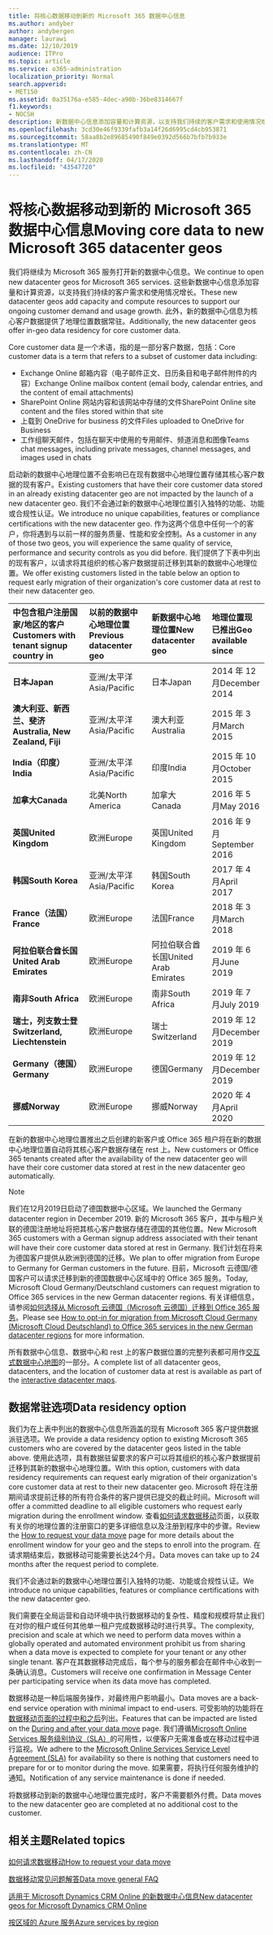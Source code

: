 ```yaml
---
title: 将核心数据移动到新的 Microsoft 365 数据中心信息
ms.author: andyber
author: andybergen
manager: laurawi
ms.date: 12/10/2019
audience: ITPro
ms.topic: article
ms.service: o365-administration
localization_priority: Normal
search.appverid:
- MET150
ms.assetid: 0a35176a-e585-4dec-a90b-36be8314667f
f1.keywords:
- NOCSH
description: 新数据中心信息添加容量和计算资源，以支持我们持续的客户需求和使用情况增长。 此外，新的数据中心信息为核心客户数据提供了地理位置数据常驻。 Core customer data 是一项术语，指在 Microsoft Online Services 术语： Exchange Online 邮箱内容（电子邮件正文、日历条目和电子邮件附件的内容）、SharePoint Online 网站内容和存储在该网站中的文件以及上传到 OneDrive for business 的文件中定义的客户数据子集。
ms.openlocfilehash: 3cd30e46f9339fafb3a14f26d6995cd4cb953871
ms.sourcegitcommit: 58aa8b2e89685490f849e0392d566b7bfb7b933e
ms.translationtype: MT
ms.contentlocale: zh-CN
ms.lasthandoff: 04/17/2020
ms.locfileid: "43547720"
---
```

# <a name="moving-core-data-to-new-microsoft-365-datacenter-geos"></a><span data-ttu-id="ac4d4-105">将核心数据移动到新的 Microsoft 365 数据中心信息</span><span class="sxs-lookup"><span data-stu-id="ac4d4-105">Moving core data to new Microsoft 365 datacenter geos</span></span>

<span data-ttu-id="ac4d4-106">我们将继续为 Microsoft 365 服务打开新的数据中心信息。</span><span class="sxs-lookup"><span data-stu-id="ac4d4-106">We continue to open new datacenter geos for Microsoft 365 services.</span></span> <span data-ttu-id="ac4d4-107">这些新数据中心信息添加容量和计算资源，以支持我们持续的客户需求和使用情况增长。</span><span class="sxs-lookup"><span data-stu-id="ac4d4-107">These new datacenter geos add capacity and compute resources to support our ongoing customer demand and usage growth.</span></span> <span data-ttu-id="ac4d4-108">此外，新的数据中心信息为核心客户数据提供了地理位置数据常驻。</span><span class="sxs-lookup"><span data-stu-id="ac4d4-108">Additionally, the new datacenter geos offer in-geo data residency for core customer data.</span></span> 

<span data-ttu-id="ac4d4-109">Core customer data 是一个术语，指的是一部分客户数据，包括：</span><span class="sxs-lookup"><span data-stu-id="ac4d4-109">Core customer data is a term that refers to a subset of customer data including:</span></span> 
- <span data-ttu-id="ac4d4-110">Exchange Online 邮箱内容（电子邮件正文、日历条目和电子邮件附件的内容）</span><span class="sxs-lookup"><span data-stu-id="ac4d4-110">Exchange Online mailbox content (email body, calendar entries, and the content of email attachments)</span></span>
- <span data-ttu-id="ac4d4-111">SharePoint Online 网站内容和该网站中存储的文件</span><span class="sxs-lookup"><span data-stu-id="ac4d4-111">SharePoint Online site content and the files stored within that site</span></span>
- <span data-ttu-id="ac4d4-112">上载到 OneDrive for business 的文件</span><span class="sxs-lookup"><span data-stu-id="ac4d4-112">Files uploaded to OneDrive for Business</span></span>
- <span data-ttu-id="ac4d4-113">工作组聊天邮件，包括在聊天中使用的专用邮件、频道消息和图像</span><span class="sxs-lookup"><span data-stu-id="ac4d4-113">Teams chat messages, including private messages, channel messages, and images used in chats</span></span>
  
<span data-ttu-id="ac4d4-114">启动新的数据中心地理位置不会影响已在现有数据中心地理位置存储其核心客户数据的现有客户。</span><span class="sxs-lookup"><span data-stu-id="ac4d4-114">Existing customers that have their core customer data stored in an already existing datacenter geo are not impacted by the launch of a new datacenter geo.</span></span> <span data-ttu-id="ac4d4-115">我们不会通过新的数据中心地理位置引入独特的功能、功能或合规性认证。</span><span class="sxs-lookup"><span data-stu-id="ac4d4-115">We introduce no unique capabilities, features or compliance certifications with the new datacenter geo.</span></span> <span data-ttu-id="ac4d4-116">作为这两个信息中任何一个的客户，你将遇到与以前一样的服务质量、性能和安全控制。</span><span class="sxs-lookup"><span data-stu-id="ac4d4-116">As a customer in any of those two geos, you will experience the same quality of service, performance and security controls as you did before.</span></span> <span data-ttu-id="ac4d4-117">我们提供了下表中列出的现有客户，以请求将其组织的核心客户数据提前迁移到其新的数据中心地理位置。</span><span class="sxs-lookup"><span data-stu-id="ac4d4-117">We offer existing customers listed in the table below an option to request early migration of their organization's core customer data at rest to their new datacenter geo.</span></span>
  
|<span data-ttu-id="ac4d4-118">**中包含租户注册国家/地区的客户**</span><span class="sxs-lookup"><span data-stu-id="ac4d4-118">**Customers with tenant signup country in**</span></span>|<span data-ttu-id="ac4d4-119">**以前的数据中心地理位置**</span><span class="sxs-lookup"><span data-stu-id="ac4d4-119">**Previous datacenter geo**</span></span>|<span data-ttu-id="ac4d4-120">**新数据中心地理位置**</span><span class="sxs-lookup"><span data-stu-id="ac4d4-120">**New datacenter geo**</span></span>|<span data-ttu-id="ac4d4-121">**地理位置现已推出**</span><span class="sxs-lookup"><span data-stu-id="ac4d4-121">**Geo available since**</span></span>|
|:-----|:-----|:-----|:-----|
|<span data-ttu-id="ac4d4-122">**日本**</span><span class="sxs-lookup"><span data-stu-id="ac4d4-122">**Japan**</span></span>| <span data-ttu-id="ac4d4-123">亚洲/太平洋</span><span class="sxs-lookup"><span data-stu-id="ac4d4-123">Asia/Pacific</span></span> | <span data-ttu-id="ac4d4-124">日本</span><span class="sxs-lookup"><span data-stu-id="ac4d4-124">Japan</span></span> | <span data-ttu-id="ac4d4-125">2014 年 12 月</span><span class="sxs-lookup"><span data-stu-id="ac4d4-125">December 2014</span></span> |
|<span data-ttu-id="ac4d4-126">**澳大利亚、新西兰、斐济**</span><span class="sxs-lookup"><span data-stu-id="ac4d4-126">**Australia, New Zealand, Fiji**</span></span>| <span data-ttu-id="ac4d4-127">亚洲/太平洋</span><span class="sxs-lookup"><span data-stu-id="ac4d4-127">Asia/Pacific</span></span> | <span data-ttu-id="ac4d4-128">澳大利亚</span><span class="sxs-lookup"><span data-stu-id="ac4d4-128">Australia</span></span> | <span data-ttu-id="ac4d4-129">2015 年 3 月</span><span class="sxs-lookup"><span data-stu-id="ac4d4-129">March 2015</span></span> |
|<span data-ttu-id="ac4d4-130">**India（印度）**</span><span class="sxs-lookup"><span data-stu-id="ac4d4-130">**India**</span></span>| <span data-ttu-id="ac4d4-131">亚洲/太平洋</span><span class="sxs-lookup"><span data-stu-id="ac4d4-131">Asia/Pacific</span></span> | <span data-ttu-id="ac4d4-132">印度</span><span class="sxs-lookup"><span data-stu-id="ac4d4-132">India</span></span> | <span data-ttu-id="ac4d4-133">2015 年 10 月</span><span class="sxs-lookup"><span data-stu-id="ac4d4-133">October 2015</span></span> |
|<span data-ttu-id="ac4d4-134">**加拿大**</span><span class="sxs-lookup"><span data-stu-id="ac4d4-134">**Canada**</span></span>| <span data-ttu-id="ac4d4-135">北美</span><span class="sxs-lookup"><span data-stu-id="ac4d4-135">North America</span></span> | <span data-ttu-id="ac4d4-136">加拿大</span><span class="sxs-lookup"><span data-stu-id="ac4d4-136">Canada</span></span> | <span data-ttu-id="ac4d4-137">2016 年 5 月</span><span class="sxs-lookup"><span data-stu-id="ac4d4-137">May 2016</span></span> |
|<span data-ttu-id="ac4d4-138">**英国**</span><span class="sxs-lookup"><span data-stu-id="ac4d4-138">**United Kingdom**</span></span>| <span data-ttu-id="ac4d4-139">欧洲</span><span class="sxs-lookup"><span data-stu-id="ac4d4-139">Europe</span></span> | <span data-ttu-id="ac4d4-140">英国</span><span class="sxs-lookup"><span data-stu-id="ac4d4-140">United Kingdom</span></span> | <span data-ttu-id="ac4d4-141">2016 年 9 月</span><span class="sxs-lookup"><span data-stu-id="ac4d4-141">September 2016</span></span> |
|<span data-ttu-id="ac4d4-142">**韩国**</span><span class="sxs-lookup"><span data-stu-id="ac4d4-142">**South Korea**</span></span>| <span data-ttu-id="ac4d4-143">亚洲/太平洋</span><span class="sxs-lookup"><span data-stu-id="ac4d4-143">Asia/Pacific</span></span> | <span data-ttu-id="ac4d4-144">韩国</span><span class="sxs-lookup"><span data-stu-id="ac4d4-144">South Korea</span></span> | <span data-ttu-id="ac4d4-145">2017 年 4 月</span><span class="sxs-lookup"><span data-stu-id="ac4d4-145">April 2017</span></span> |
|<span data-ttu-id="ac4d4-146">**France（法国）**</span><span class="sxs-lookup"><span data-stu-id="ac4d4-146">**France**</span></span>| <span data-ttu-id="ac4d4-147">欧洲</span><span class="sxs-lookup"><span data-stu-id="ac4d4-147">Europe</span></span> | <span data-ttu-id="ac4d4-148">法国</span><span class="sxs-lookup"><span data-stu-id="ac4d4-148">France</span></span> | <span data-ttu-id="ac4d4-149">2018 年 3 月</span><span class="sxs-lookup"><span data-stu-id="ac4d4-149">March 2018</span></span> |
|<span data-ttu-id="ac4d4-150">**阿拉伯联合酋长国**</span><span class="sxs-lookup"><span data-stu-id="ac4d4-150">**United Arab Emirates**</span></span>| <span data-ttu-id="ac4d4-151">欧洲</span><span class="sxs-lookup"><span data-stu-id="ac4d4-151">Europe</span></span> | <span data-ttu-id="ac4d4-152">阿拉伯联合酋长国</span><span class="sxs-lookup"><span data-stu-id="ac4d4-152">United Arab Emirates</span></span> | <span data-ttu-id="ac4d4-153">2019 年 6 月</span><span class="sxs-lookup"><span data-stu-id="ac4d4-153">June 2019</span></span> |
|<span data-ttu-id="ac4d4-154">**南非**</span><span class="sxs-lookup"><span data-stu-id="ac4d4-154">**South Africa**</span></span>| <span data-ttu-id="ac4d4-155">欧洲</span><span class="sxs-lookup"><span data-stu-id="ac4d4-155">Europe</span></span> | <span data-ttu-id="ac4d4-156">南非</span><span class="sxs-lookup"><span data-stu-id="ac4d4-156">South Africa</span></span> | <span data-ttu-id="ac4d4-157">2019 年 7 月</span><span class="sxs-lookup"><span data-stu-id="ac4d4-157">July 2019</span></span> |
|<span data-ttu-id="ac4d4-158">**瑞士，列支敦士登**</span><span class="sxs-lookup"><span data-stu-id="ac4d4-158">**Switzerland, Liechtenstein**</span></span>| <span data-ttu-id="ac4d4-159">欧洲</span><span class="sxs-lookup"><span data-stu-id="ac4d4-159">Europe</span></span> | <span data-ttu-id="ac4d4-160">瑞士</span><span class="sxs-lookup"><span data-stu-id="ac4d4-160">Switzerland</span></span> | <span data-ttu-id="ac4d4-161">2019 年 12 月</span><span class="sxs-lookup"><span data-stu-id="ac4d4-161">December 2019</span></span> |
|<span data-ttu-id="ac4d4-162">**Germany（德国）**</span><span class="sxs-lookup"><span data-stu-id="ac4d4-162">**Germany**</span></span>| <span data-ttu-id="ac4d4-163">欧洲</span><span class="sxs-lookup"><span data-stu-id="ac4d4-163">Europe</span></span> | <span data-ttu-id="ac4d4-164">德国</span><span class="sxs-lookup"><span data-stu-id="ac4d4-164">Germany</span></span> | <span data-ttu-id="ac4d4-165">2019 年 12 月</span><span class="sxs-lookup"><span data-stu-id="ac4d4-165">December 2019</span></span> |
|<span data-ttu-id="ac4d4-166">**挪威**</span><span class="sxs-lookup"><span data-stu-id="ac4d4-166">**Norway**</span></span>| <span data-ttu-id="ac4d4-167">欧洲</span><span class="sxs-lookup"><span data-stu-id="ac4d4-167">Europe</span></span> | <span data-ttu-id="ac4d4-168">挪威</span><span class="sxs-lookup"><span data-stu-id="ac4d4-168">Norway</span></span> | <span data-ttu-id="ac4d4-169">2020 年 4 月</span><span class="sxs-lookup"><span data-stu-id="ac4d4-169">April 2020</span></span> |
  
<span data-ttu-id="ac4d4-170">在新的数据中心地理位置推出之后创建的新客户或 Office 365 租户将在新的数据中心地理位置自动将其核心客户数据存储在 rest 上。</span><span class="sxs-lookup"><span data-stu-id="ac4d4-170">New customers or Office 365 tenants created after the availability of the new datacenter geo will have their core customer data stored at rest in the new datacenter geo automatically.</span></span>


>[!Note]
><span data-ttu-id="ac4d4-171">我们在12月2019日启动了德国数据中心区域。</span><span class="sxs-lookup"><span data-stu-id="ac4d4-171">We launched the Germany datacenter region in December 2019.</span></span> <span data-ttu-id="ac4d4-172">新的 Microsoft 365 客户，其中与租户关联的德国注册地址将把其核心客户数据存储在德国的其他位置。</span><span class="sxs-lookup"><span data-stu-id="ac4d4-172">New Microsoft 365 customers with a German signup address associated with their tenant will have their core customer data stored at rest in Germany.</span></span> <span data-ttu-id="ac4d4-173">我们计划在将来为德国客户提供从欧洲到德国的迁移。</span><span class="sxs-lookup"><span data-stu-id="ac4d4-173">We plan to offer migration from Europe to Germany for German customers in the future.</span></span> <span data-ttu-id="ac4d4-174">目前，Microsoft 云德国/德国客户可以请求迁移到新的德国数据中心区域中的 Office 365 服务。</span><span class="sxs-lookup"><span data-stu-id="ac4d4-174">Today, Microsoft Cloud Germany/Deutschland customers can request migration to Office 365 services in the new German datacenter regions.</span></span> <span data-ttu-id="ac4d4-175">有关详细信息，请参阅[如何选择从 Microsoft 云德国（Microsoft 云德国）迁移到 Office 365 服务](https://aka.ms/office365germanymoveoptin)。</span><span class="sxs-lookup"><span data-stu-id="ac4d4-175">Please see [How to opt-in for migration from Microsoft Cloud Germany (Microsoft Cloud Deutschland) to Office 365 services in the new German datacenter regions](https://aka.ms/office365germanymoveoptin) for more information.</span></span>
>
  
<span data-ttu-id="ac4d4-176">所有数据中心信息、数据中心和 rest 上的客户数据位置的完整列表都可用作[交互式数据中心地图](https://office.com/datamaps)的一部分。</span><span class="sxs-lookup"><span data-stu-id="ac4d4-176">A complete list of all datacenter geos, datacenters, and the location of customer data at rest is available as part of the [interactive datacenter maps](https://office.com/datamaps).</span></span> 
  
## <a name="data-residency-option"></a><span data-ttu-id="ac4d4-177">数据常驻选项</span><span class="sxs-lookup"><span data-stu-id="ac4d4-177">Data residency option</span></span>

<span data-ttu-id="ac4d4-178">我们为在上表中列出的数据中心信息所涵盖的现有 Microsoft 365 客户提供数据派驻选项。</span><span class="sxs-lookup"><span data-stu-id="ac4d4-178">We provide a data residency option to existing Microsoft 365 customers who are covered by the datacenter geos listed in the table above.</span></span> <span data-ttu-id="ac4d4-179">使用此选项，具有数据驻留要求的客户可以将其组织的核心客户数据提前迁移到其新的数据中心地理位置。</span><span class="sxs-lookup"><span data-stu-id="ac4d4-179">With this option, customers with data residency requirements can request early migration of their organization's core customer data at rest to their new datacenter geo.</span></span>  <span data-ttu-id="ac4d4-180">Microsoft 将在注册期间请求提前迁移的所有符合条件的客户提供已提交的截止时间。</span><span class="sxs-lookup"><span data-stu-id="ac4d4-180">Microsoft will offer a committed deadline to all eligible customers who request early migration during the enrollment window.</span></span>  <span data-ttu-id="ac4d4-181">查看[如何请求数据移动](request-your-data-move.md)页面，以获取有关你的地理位置的注册窗口的更多详细信息以及注册到程序中的步骤。</span><span class="sxs-lookup"><span data-stu-id="ac4d4-181">Review the [How to request your data move](request-your-data-move.md) page for more details about the enrollment window for your geo and the steps to enroll into the program.</span></span>  <span data-ttu-id="ac4d4-182">在请求期结束后，数据移动可能需要长达24个月。</span><span class="sxs-lookup"><span data-stu-id="ac4d4-182">Data moves can take up to 24 months after the request period to complete.</span></span>

<span data-ttu-id="ac4d4-183">我们不会通过新的数据中心地理位置引入独特的功能、功能或合规性认证。</span><span class="sxs-lookup"><span data-stu-id="ac4d4-183">We introduce no unique capabilities, features or compliance certifications with the new datacenter geo.</span></span>
    
<span data-ttu-id="ac4d4-184">我们需要在全局运营和自动环境中执行数据移动的复杂性、精度和规模将禁止我们在对你的租户或任何其他单一租户完成数据移动时进行共享。</span><span class="sxs-lookup"><span data-stu-id="ac4d4-184">The complexity, precision and scale at which we need to perform data moves within a globally operated and automated environment prohibit us from sharing when a data move is expected to complete for your tenant or any other single tenant.</span></span> <span data-ttu-id="ac4d4-185">客户在其数据移动完成后，每个参与的服务都会在邮件中心收到一条确认消息。</span><span class="sxs-lookup"><span data-stu-id="ac4d4-185">Customers will receive one confirmation in Message Center per participating service when its data move has completed.</span></span> 
    
<span data-ttu-id="ac4d4-186">数据移动是一种后端服务操作，对最终用户影响最小。</span><span class="sxs-lookup"><span data-stu-id="ac4d4-186">Data moves are a back-end service operation with minimal impact to end-users.</span></span> <span data-ttu-id="ac4d4-187">可受影响的功能将在[数据移动页面的过程中和之后](during-and-after-your-data-move.md)列出。</span><span class="sxs-lookup"><span data-stu-id="ac4d4-187">Features that can be impacted are listed on the [During and after your data move](during-and-after-your-data-move.md) page.</span></span> <span data-ttu-id="ac4d4-188">我们遵循[Microsoft Online Services 服务级别协议（SLA）](https://go.microsoft.com/fwlink/p/?LinkId=523897)的可用性，以便客户无需准备或在移动过程中进行监视。</span><span class="sxs-lookup"><span data-stu-id="ac4d4-188">We adhere to the [Microsoft Online Services Service Level Agreement (SLA)](https://go.microsoft.com/fwlink/p/?LinkId=523897) for availability so there is nothing that customers need to prepare for or to monitor during the move.</span></span> <span data-ttu-id="ac4d4-189">如果需要，将执行任何服务维护的通知。</span><span class="sxs-lookup"><span data-stu-id="ac4d4-189">Notification of any service maintenance is done if needed.</span></span> 

<span data-ttu-id="ac4d4-190">将数据移动到新的数据中心地理位置完成时，客户不需要额外付费。</span><span class="sxs-lookup"><span data-stu-id="ac4d4-190">Data moves to the new datacenter geo are completed at no additional cost to the customer.</span></span>
    
## <a name="related-topics"></a><span data-ttu-id="ac4d4-191">相关主题</span><span class="sxs-lookup"><span data-stu-id="ac4d4-191">Related topics</span></span> 
 
[<span data-ttu-id="ac4d4-192">如何请求数据移动</span><span class="sxs-lookup"><span data-stu-id="ac4d4-192">How to request your data move</span></span>](request-your-data-move.md)
    
[<span data-ttu-id="ac4d4-193">数据移动常见问题解答</span><span class="sxs-lookup"><span data-stu-id="ac4d4-193">Data move general FAQ</span></span>](data-move-faq.md)
  
[<span data-ttu-id="ac4d4-194">适用于 Microsoft Dynamics CRM Online 的新数据中心信息</span><span class="sxs-lookup"><span data-stu-id="ac4d4-194">New datacenter geos for Microsoft Dynamics CRM Online</span></span>](https://go.microsoft.com/fwlink/p/?Linkid=615924)
  
[<span data-ttu-id="ac4d4-195">按区域的 Azure 服务</span><span class="sxs-lookup"><span data-stu-id="ac4d4-195">Azure services by region</span></span>](https://azure.microsoft.com/regions/)
